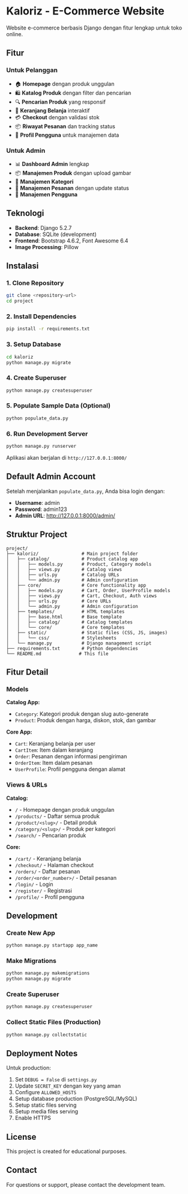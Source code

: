 # Kaloriz - E-Commerce Website

Website e-commerce berbasis Django dengan fitur lengkap untuk toko online.

## Fitur

### Untuk Pelanggan
- 🏠 **Homepage** dengan produk unggulan
- 🛍️ **Katalog Produk** dengan filter dan pencarian
- 🔍 **Pencarian Produk** yang responsif
- 🛒 **Keranjang Belanja** interaktif
- 💳 **Checkout** dengan validasi stok
- 📦 **Riwayat Pesanan** dan tracking status
- 👤 **Profil Pengguna** untuk manajemen data

### Untuk Admin
- 📊 **Dashboard Admin** lengkap
- 📦 **Manajemen Produk** dengan upload gambar
- 📂 **Manajemen Kategori**
- 🛒 **Manajemen Pesanan** dengan update status
- 👥 **Manajemen Pengguna**

## Teknologi

- **Backend**: Django 5.2.7
- **Database**: SQLite (development)
- **Frontend**: Bootstrap 4.6.2, Font Awesome 6.4
- **Image Processing**: Pillow

## Instalasi

### 1. Clone Repository

```bash
git clone <repository-url>
cd project
```

### 2. Install Dependencies

```bash
pip install -r requirements.txt
```

### 3. Setup Database

```bash
cd kaloriz
python manage.py migrate
```

### 4. Create Superuser

```bash
python manage.py createsuperuser
```

### 5. Populate Sample Data (Optional)

```bash
python populate_data.py
```

### 6. Run Development Server

```bash
python manage.py runserver
```

Aplikasi akan berjalan di `http://127.0.0.1:8000/`

## Default Admin Account

Setelah menjalankan `populate_data.py`, Anda bisa login dengan:

- **Username**: admin
- **Password**: admin123
- **Admin URL**: http://127.0.0.1:8000/admin/

## Struktur Project

```
project/
├── kaloriz/                # Main project folder
│   ├── catalog/            # Product catalog app
│   │   ├── models.py       # Product, Category models
│   │   ├── views.py        # Catalog views
│   │   ├── urls.py         # Catalog URLs
│   │   └── admin.py        # Admin configuration
│   ├── core/               # Core functionality app
│   │   ├── models.py       # Cart, Order, UserProfile models
│   │   ├── views.py        # Cart, Checkout, Auth views
│   │   ├── urls.py         # Core URLs
│   │   └── admin.py        # Admin configuration
│   ├── templates/          # HTML templates
│   │   ├── base.html       # Base template
│   │   ├── catalog/        # Catalog templates
│   │   └── core/           # Core templates
│   ├── static/             # Static files (CSS, JS, images)
│   │   └── css/            # Stylesheets
│   └── manage.py           # Django management script
├── requirements.txt        # Python dependencies
└── README.md              # This file
```

## Fitur Detail

### Models

**Catalog App:**
- `Category`: Kategori produk dengan slug auto-generate
- `Product`: Produk dengan harga, diskon, stok, dan gambar

**Core App:**
- `Cart`: Keranjang belanja per user
- `CartItem`: Item dalam keranjang
- `Order`: Pesanan dengan informasi pengiriman
- `OrderItem`: Item dalam pesanan
- `UserProfile`: Profil pengguna dengan alamat

### Views & URLs

**Catalog:**
- `/` - Homepage dengan produk unggulan
- `/products/` - Daftar semua produk
- `/product/<slug>/` - Detail produk
- `/category/<slug>/` - Produk per kategori
- `/search/` - Pencarian produk

**Core:**
- `/cart/` - Keranjang belanja
- `/checkout/` - Halaman checkout
- `/orders/` - Daftar pesanan
- `/order/<order_number>/` - Detail pesanan
- `/login/` - Login
- `/register/` - Registrasi
- `/profile/` - Profil pengguna

## Development

### Create New App

```bash
python manage.py startapp app_name
```

### Make Migrations

```bash
python manage.py makemigrations
python manage.py migrate
```

### Create Superuser

```bash
python manage.py createsuperuser
```

### Collect Static Files (Production)

```bash
python manage.py collectstatic
```

## Deployment Notes

Untuk production:

1. Set `DEBUG = False` di `settings.py`
2. Update `SECRET_KEY` dengan key yang aman
3. Configure `ALLOWED_HOSTS`
4. Setup database production (PostgreSQL/MySQL)
5. Setup static files serving
6. Setup media files serving
7. Enable HTTPS

## License

This project is created for educational purposes.

## Contact

For questions or support, please contact the development team.
